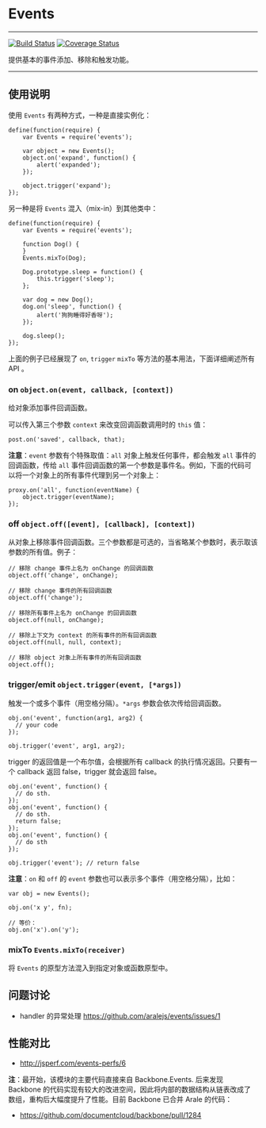 
# Events

---

[![Build Status](https://travis-ci.org/aralejs/events.png)](https://travis-ci.org/aralejs/events) [![Coverage Status](https://coveralls.io/repos/aralejs/events/badge.png?branch=master)](https://coveralls.io/r/aralejs/events)

提供基本的事件添加、移除和触发功能。

---

## 使用说明

使用 `Events` 有两种方式，一种是直接实例化：

```
define(function(require) {
    var Events = require('events');

    var object = new Events();
    object.on('expand', function() {
        alert('expanded');
    });

    object.trigger('expand');
});
```

另一种是将 `Events` 混入（mix-in）到其他类中：

```
define(function(require) {
    var Events = require('events');

    function Dog() {
    }
    Events.mixTo(Dog);

    Dog.prototype.sleep = function() {
        this.trigger('sleep');
    };

    var dog = new Dog();
    dog.on('sleep', function() {
        alert('狗狗睡得好香呀');
    });

    dog.sleep();
});
```

上面的例子已经展现了 `on`, `trigger` `mixTo` 等方法的基本用法，下面详细阐述所有 API 。


### on `object.on(event, callback, [context])`

给对象添加事件回调函数。

可以传入第三个参数 `context` 来改变回调函数调用时的 `this` 值：

```
post.on('saved', callback, that);
```

**注意**：`event` 参数有个特殊取值：`all` 对象上触发任何事件，都会触发 `all`
事件的回调函数，传给 `all` 事件回调函数的第一个参数是事件名。例如，下面的代码可以将一个对象上的所有事件代理到另一个对象上：

```
proxy.on('all', function(eventName) {
    object.trigger(eventName);
});
```

### off `object.off([event], [callback], [context])`

从对象上移除事件回调函数。三个参数都是可选的，当省略某个参数时，表示取该参数的所有值。例子：

```
// 移除 change 事件上名为 onChange 的回调函数
object.off('change', onChange);

// 移除 change 事件的所有回调函数
object.off('change');

// 移除所有事件上名为 onChange 的回调函数
object.off(null, onChange);

// 移除上下文为 context 的所有事件的所有回调函数
object.off(null, null, context);

// 移除 object 对象上所有事件的所有回调函数
object.off();
```


### trigger/emit `object.trigger(event, [*args])`

触发一个或多个事件（用空格分隔）。`*args` 参数会依次传给回调函数。

```
obj.on('event', function(arg1, arg2) {
  // your code
});

obj.trigger('event', arg1, arg2);
```

trigger 的返回值是一个布尔值，会根据所有 callback 的执行情况返回。只要有一个 callback 返回 false，trigger 就会返回 false。

```
obj.on('event', function() {
  // do sth.
});
obj.on('event', function() {
  // do sth.
  return false;
});
obj.on('event', function() {
  // do sth
});

obj.trigger('event'); // return false
```

**注意**：`on` 和 `off` 的 `event` 参数也可以表示多个事件（用空格分隔），比如：

```
var obj = new Events();

obj.on('x y', fn);

// 等价：
obj.on('x').on('y');
```


### mixTo `Events.mixTo(receiver)`

将 `Events` 的原型方法混入到指定对象或函数原型中。

## 问题讨论

- handler 的异常处理 https://github.com/aralejs/events/issues/1

## 性能对比

- <http://jsperf.com/events-perfs/6>

**注**：最开始，该模块的主要代码直接来自 Backbone.Events. 后来发现 Backbone
的代码实现有较大的改进空间，因此将内部的数据结构从链表改成了数组，重构后大幅度提升了性能。目前
Backbone 已合并 Arale 的代码：

- <https://github.com/documentcloud/backbone/pull/1284>

